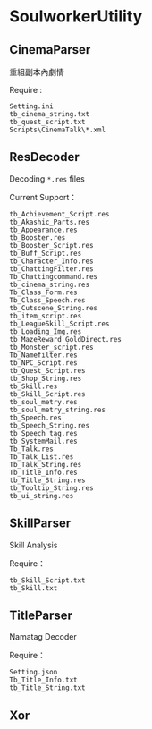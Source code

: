 # SoulworkerUtility
## CinemaParser

重組副本內劇情

Require :
```
Setting.ini
tb_cinema_string.txt
tb_quest_script.txt
Scripts\CinemaTalk\*.xml
```

## ResDecoder

Decoding `*.res` files

Current Support：
```
tb_Achievement_Script.res
tb_Akashic_Parts.res
tb_Appearance.res
tb_Booster.res
tb_Booster_Script.res
tb_Buff_Script.res
tb_Character_Info.res
tb_ChattingFilter.res
Tb_Chattingcommand.res
tb_cinema_string.res
Tb_Class_Form.res
Tb_Class_Speech.res
tb_Cutscene_String.res
tb_item_script.res
tb_LeagueSkill_Script.res
tb_Loading_Img.res
tb_MazeReward_GoldDirect.res
tb_Monster_script.res
Tb_Namefilter.res
tb_NPC_Script.res
tb_Quest_Script.res
tb_Shop_String.res
tb_Skill.res
tb_Skill_Script.res
tb_soul_metry.res
tb_soul_metry_string.res
tb_Speech.res
tb_Speech_String.res
tb_Speech_tag.res
tb_SystemMail.res
Tb_Talk.res
Tb_Talk_List.res
Tb_Talk_String.res
Tb_Title_Info.res
tb_Title_String.res
tb_Tooltip_String.res
tb_ui_string.res
```

## SkillParser

Skill Analysis

Require：
```
tb_Skill_Script.txt
tb_Skill.txt
```

## TitleParser

Namatag Decoder

Require：
```
Setting.json
Tb_Title_Info.txt
tb_Title_String.txt
```

## Xor